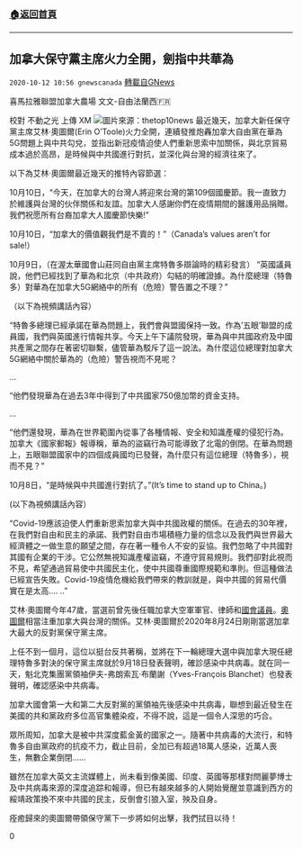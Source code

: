###  [:house:返回首頁](https://github.com/ourhimalayas/txt)
---

## 加拿大保守黨主席火力全開，劍指中共華為
`2020-10-12 10:56 gnewscanada` [轉載自GNews](https://gnews.org/zh-hant/419911/)

喜馬拉雅聯盟加拿大農場 文文-自由法蘭西🇫🇷

校對 不動之光 上傳 XM
![]()![](https://s3.amazonaws.com/gnews-media-offload/wp-content/uploads/2020/10/12105048/thetop10news.png)圖片來源：thetop10news
最近幾天，加拿大新任保守黨主席艾林·奧圖爾(Erin O’Toole)火力全開，連續發推炮轟加拿大自由黨在華為5G問題上與中共勾兌，並指出新冠疫情迫使人們重新思索中加關係，與北京貿易成本過於高昂，是時候與中共國進行對抗，並深化與台灣的經濟往來了。

以下為艾林·奧圖爾最近幾天的推特內容節選：

10月10日，“今天，在加拿大的台灣人將迎來台灣的第109個國慶節。我一直致力於維護與台灣的伙伴關係和友誼。加拿大人感謝你們在疫情期間的醫護用品捐贈。我們祝愿所有台裔加拿大人國慶節快樂!”

10月10日，“加拿大的價值觀我們是不賣的！”（Canada’s values aren’t for sale!）

10月9日，（在渥太華國會山莊同自由黨主席特魯多辯論時的精彩發言） “英國議員說，他們已經找到了華為和北京（中共政府）勾結的明確證據。為什麼總理（特魯多）對華為在加拿大5G網絡中的所有（危險）警告置之不理？”

（以下為視頻講話內容）

“特魯多總理已經承諾在華為問題上，我們會與盟國保持一致。作為’五眼’聯盟的成員國，我們與英國進行情報共享。今天上午下議院發現，華為與中共國政府及中國共產黨之間存在著密切聯繫，儘管華為駁斥了這一說法。為什麼這位總理對加拿大5G網絡中關於華為的（危險）警告視而不見呢？

…

“他們發現華為在過去3年中得到了中共國家750億加幣的資金支持。

…

“他們還發現，華為在世界範圍內從事了各種情報、安全和知識產權的侵犯行為。加拿大《國家郵報》報導稱，華為的盜竊行為可能導致了北電的倒閉。在華為問題上，五眼聯盟國家中的四個成員國均已發聲，為什麼只有這位總理（特魯多），視而不見？”

10月8日，“是時候與中共國進行對抗了。”(It’s time to stand up to China。)

(以下為視頻講話內容）

“Covid-19應該迫使人們重新思索加拿大與中共國政權的關係。在過去的30年裡，在我們對自由和民主的承諾、我們對自由市場積極力量的信念以及我們與世界最大經濟體之一做生意的願望之間，存在著一種令人不安的妥協。我們忽略了中共國對其國有企業的干涉。它公然無視知識產權盜竊，不遵守貿易規則。我們卻對此視而不見，希望通過貿易使中共國民主化，使中共國尊重國際規範和準則。但這種做法已經宣告失敗。Covid-19疫情危機給我們帶來的教訓就是，與中共國的貿易代價實在是太高…. ..”

艾林·奧圖爾今年47歲，當選前曾先後任職加拿大空軍軍官、律師和[國會議員](https://www.soundofhope.org/term/16511)。[奧圖爾](https://www.soundofhope.org/term/359035)相當注重加拿大與台灣的關係。艾林·奧圖爾於2020年8月24日剛剛當選加拿大最大的反對黨保守黨主席。

上任不到一個月，這位以挺台反共著稱，並將在下一輪總理大選中與加拿大現任總理特魯多對決的保守黨主席就於9月18日發表聲明，確診感染中共病毒。就在同一天，魁北克集團黨領袖伊夫-弗朗索瓦·布蘭謝（Yves-François Blanchet）也發表聲明，確認感染中共病毒。

加拿大國會第一大和第二大反對黨的黨領袖先後感染中共病毒，聯想到最近發生在美國的共和黨政府多位高官集體染疫，不得不說，這是一個令人深思的巧合。

眾所周知，加拿大是被中共深度藍金黃的國家之一。隨著中共病毒的大流行，和特魯多自由黨政府的抗疫不力，截止目前，全加已有超過18萬人感染，近萬人喪生，無數企業倒閉……

雖然在加拿大英文主流媒體上，尚未看到像美國、印度、英國等那樣對閆麗夢博士及中共病毒來源的深度追踪和報導，但已有越來越多的人開始覺醒並意識到西方的綏靖政策換不來中共國的民主，反倒會引狼入室，殃及自身。

痊癒歸來的奧圖爾帶領保守黨下一步將如何出擊，我們拭目以待！

0

